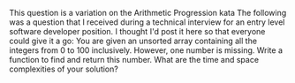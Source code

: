 This question is a variation on the Arithmetic Progression kata
The following was a question that I received during a technical interview for an entry level software developer position. I thought I'd post it here so that everyone could give it a go:
You are given an unsorted array containing all the integers from 0 to 100 inclusively. However, one number is missing. Write a function to find and return this number. What are the time and space complexities of your solution?